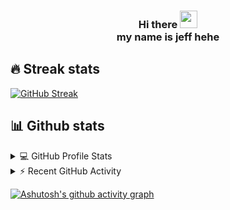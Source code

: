 <!--
**christojeffrey/christojeffrey** is a ✨ _special_ ✨ repository because its `README.md` (this file) appears on your GitHub profile.

Here are some ideas to get you started:

- 🔭 I’m currently working on ...
- 🌱 I’m currently learning ...
- 👯 I’m looking to collaborate on ...
- 🤔 I’m looking for help with ...
- 💬 Ask me about ...
- 📫 How to reach me: ...
- 😄 Pronouns: ...
- ⚡ Fun fact: ... -->

<h3 align="center">
  Hi there
  <img src="https://media.giphy.com/media/hvRJCLFzcasrR4ia7z/giphy.gif" width="28">
  <br/>
  my name is jeff hehe
</h3>

## 🔥 Streak stats

<!-- GitHub Readme Streak Stats - https://github.com/DenverCoder1/github-readme-streak-stats -->

[![GitHub Streak](https://github-readme-streak-stats.herokuapp.com?user=christojeffrey&theme=dark&hide_border=true&date_format=M%20j%5B%2C%20Y%5D)](https://git.io/streak-stats)

<!-- Some badges are from https://github.com/Ileriayo/markdown-badges -->

## 📊 Github stats

<!-- https://github.com/anuraghazra/github-readme-stats -->
<details> 
  <summary>💻 GitHub Profile Stats</summary>
  <br/>
    <a href="https://github.com/anuraghazra/github-readme-stats"><img alt="christojeffrey's Github Stats" src="https://github-readme-stats.vercel.app/api?username=christojeffrey&theme=dark&hide_border=true" height="192px"/></a>

<a href="https://github.com/anuraghazra/github-readme-stats"><img alt="christojeffrey's Top Languages" src="https://github-readme-stats.vercel.app/api/top-langs/?username=christojeffrey&langs_count=8&layout=compact&theme=react&hide_border=true&bg_color=1F222E&title_color=F85D7F&icon_color=F8D866&hide=Jupyter%20Notebook" height="192px"/></a>
<br/>
<b>Note:</b> Top languages is only a metric of the languages my public code consists of and doesn't reflect experience or skill level.

</details>

<!-- https://github.com/jamesgeorge007/github-activity-readme -->
<details>
  <summary>⚡ Recent GitHub Activity</summary>
  <br/>

<!--START_SECTION:activity-->

<!--END_SECTION:activity-->
</details>

[![Ashutosh's github activity graph](https://activity-graph.herokuapp.com/graph?username=christojeffrey&bg_color=181211&color=bd6c56&line=f8734f&point=ffcb70&area=true&hide_border=true)](https://github.com/ashutosh00710/github-readme-activity-graph)
